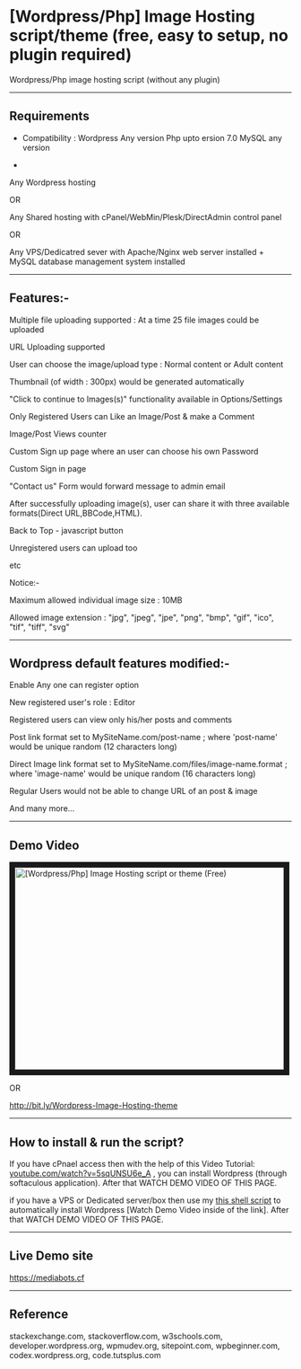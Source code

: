 # [Wordpress/Php] Image Hosting script/theme (free, easy to setup, no plugin required)

Wordpress/Php image hosting script (without any plugin)

---

## Requirements

* Compatibility :
 Wordpress Any version
 Php upto ersion 7.0
 MySQL any version

*
Any Wordpress hosting 

OR 

Any Shared hosting with cPanel/WebMin/Plesk/DirectAdmin control panel 

OR 

Any VPS/Dedicatred sever with Apache/Nginx web server installed + MySQL database management system installed

---

## Features:-

Multiple file uploading supported : At a time 25 file images could be uploaded

URL Uploading supported

User can choose the image/upload type : Normal content or Adult content

Thumbnail (of width : 300px) would be generated automatically

"Click to continue to Images(s)" functionality available in Options/Settings

Only Registered Users can Like an Image/Post & make a Comment

Image/Post Views counter

Custom Sign up page where an user can choose his own Password

Custom Sign in page

"Contact us" Form would forward message to admin email

After successfully uploading image(s), user can share it with three available formats(Direct URL,BBCode,HTML).

Back to Top - javascript button

Unregistered users can upload too

etc


Notice:-

Maximum allowed individual image size : 10MB

Allowed image extension : "jpg", "jpeg", "jpe", "png", "bmp", "gif", "ico", "tif", "tiff", "svg"

---

## Wordpress default features modified:-

Enable Any one can register option

New registered user's role : Editor

Registered users can view only his/her posts and comments

Post link format set to MySiteName.com/post-name ; where 'post-name' would be unique random (12 characters long)

Direct Image link format set to MySiteName.com/files/image-name.format ; where  'image-name' would be unique random (16 characters long)

Regular Users would not be able to change URL of an post & image 

And many more...

---

## Demo Video

<a href="http://www.youtube.com/watch?feature=player_embedded&v=FnxkgjyFhrA" target="_blank"><img src="http://img.youtube.com/vi/FnxkgjyFhrA/0.jpg" 
alt="[Wordpress/Php] Image Hosting script or theme (Free)" width="480" height="360" border="10" /></a>

OR

<a href="http://bit.ly/Wordpress-Image-Hosting-theme" target="_blank">http://bit.ly/Wordpress-Image-Hosting-theme</a>


---

## How to install & run the script?

If you have cPnael access then with the help of this Video Tutorial: <a href="https://youtu.be/5sqUNSU6e_A" target="_blank">youtube.com/watch?v=5sqUNSU6e_A</a> , you can install Wordpress (through softaculous application). After that WATCH DEMO VIDEO OF THIS PAGE.

if you have a VPS or Dedicated server/box then use my <a href="https://github.com/mediabots/ubuntu_-_lamp-kubuntu_desktop-wordpress-ssl" target="_blank">this shell script</a> to automatically install Wordpress [Watch Demo Video inside of the link]. After that WATCH DEMO VIDEO OF THIS PAGE.

---

## Live Demo site

<a href="https://mediabots.cf" target="_blank">https://mediabots.cf</a>

---

## Reference

stackexchange.com, stackoverflow.com, w3schools.com, developer.wordpress.org,  wpmudev.org, sitepoint.com, 
wpbeginner.com, codex.wordpress.org,  code.tutsplus.com
